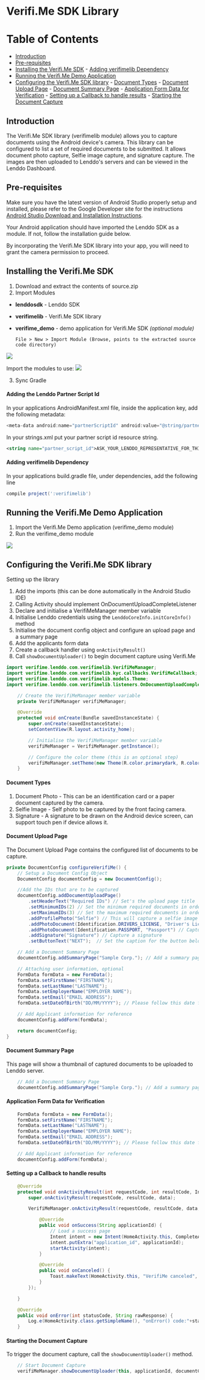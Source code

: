 # Verifi.Me SDK Library

Table of Contents
=================
- [Introduction](#introduction)
- [Pre-requisites](#pre-requisites)
- [Installing the Verifi.Me SDK](#installing-the-verifime-sdk)
        - [Adding verifimelib Dependency](#adding-verifimelib-dependency)
- [Running the Verifi.Me Demo Application](#running-the-verifime-demo-application)
- [Configuring the Verifi.Me SDK library](#configuring-the-verifime-sdk-library)
        - [Document Types](#document-types)
        - [Document Upload Page](#document-upload-page)
        - [Document Summary Page](#document-summary-page)
        - [Application Form Data for Verification](#application-form-data-for-verification)
        - [Setting up a Callback to handle results](#setting-up-a-callback-to-handle-results)
        - [Starting the Document Capture](#starting-the-document-capture)

## Introduction
The Verifi.Me SDK library (verifimelib module) allows you to capture documents using the Android device's camera. This library can be configured to list a set of required documents to be submitted. It allows document photo capture, Selfie image capture, and signature capture. The images are then uploaded to Lenddo's servers and can be viewed in the Lenddo Dashboard.

## Pre-requisites
Make sure you have the latest version of Android Studio properly setup and installed, please refer to the Google Developer site for the instructions [Android Studio Download and Installation Instructions](https://developer.android.com/studio/index.html).

Your Android application should have imported the Lenddo SDK as a module. If not, follow the installation guide below.

By incorporating the Verifi.Me SDK library into your app, you will need to grant the camera permission to proceed.

## Installing the Verifi.Me SDK

1. Download and extract the contents of source.zip
2. Import Modules

 + **lenddosdk** - Lenddo SDK
 + **verifimelib** - Verifi.Me SDK library
 + **verifime_demo** - demo application for Verifi.Me SDK _(optional module)_

       File > New > Import Module (Browse, points to the extracted source code directory)
![](https://github.com/Lenddo/android-lenddo/blob/master/wiki/file_new_import-module.png)
       
 Import the modules to use:
![](https://github.com/Lenddo/android-lenddo/blob/master/wiki/import_selected_modules.png)

3. Sync Gradle



#### Adding the Lenddo Partner Script Id

In your applications AndroidManifest.xml file, inside the application key, add the following metadata:

```gradle
<meta-data android:name="partnerScriptId" android:value="@string/partner_script_id" />
```

In your strings.xml put your partner script id resource string.

```xml
<string name="partner_script_id">ASK_YOUR_LENDDO_REPRESENTATIVE_FOR_THIS_VALUE</string>
```

#### Adding verifimelib Dependency

In your applications build.gradle file, under dependencies, add the following line

```gradle
compile project(':verifimelib')
```

## Running the Verifi.Me Demo Application

1. Import the Verifi.Me Demo application (verifime_demo module)
2. Run the verifime_demo module

![](https://github.com/Lenddo/android-lenddo/blob/master/wiki/run_demo_app.png)

## Configuring the Verifi.Me SDK library

Setting up the library
1. Add the imports (this can be done automatically in the Android Studio IDE)
2. Calling Activity should implement OnDocumentUploadCompleteListener
3. Declare and initialise a VerifiMeManager member variable
4. Initialise Lenddo credentials using the `LenddoCoreInfo.initCoreInfo()` method
5. Initialise the document config object and configure an upload page and a summary page
6. Add the applicants form data
7. Create a callback handler using `onActivityResult()`
8. Call `showDocumentUploader()` to begin document capture using Verifi.Me


```java
import verifime.lenddo.com.verifimelib.VerifiMeManager;
import verifime.lenddo.com.verifimelib.kyc.callbacks.VerifiMeCallback;
import verifime.lenddo.com.verifimelib.models.Theme;
import verifime.lenddo.com.verifimelib.listeners.OnDocumentUploadCompleteListener;

    // Create the VerifiMeManager member variable
    private VerifiMeManager verifiMeManager;

    @Override
    protected void onCreate(Bundle savedInstanceState) {
        super.onCreate(savedInstanceState);
        setContentView(R.layout.activity_home);

        // Initialise the VerifiMeManager member variable
        verifiMeManager = VerifiMeManager.getInstance();

        // Configure the color theme (this is an optional step)
        verifiMeManager.setTheme(new Theme(R.color.primarydark, R.color.primary, R.color.accent));
    }
```

#### Document Types
1. Document Photo - This can be an identification card or a paper document captured by the camera.
2. Selfie Image - Self photo to be captured by the front facing camera.
3. Signature - A signature to be drawn on the Android device screen, can support touch pen if device allows it.

#### Document Upload Page
The Document Upload Page contains the configured list of documents to be capture.
```java
private DocumentConfig configureVerifiMe() {
    // Setup a Document Config Object
    DocumentConfig documentConfig = new DocumentConfig();

    //Add the IDs that are to be captured
    documentConfig.addDocumentUploadPage()
        .setHeaderText("Required IDs") // Set's the upload page title
        .setMinimumIDs(2) // Set the minimum required documents in order to proceed (optional)
        .setMaximumIDs(3) // Set the maximum required documents in order to proceed (optional)
        .addProfilePhoto("Selfie") // This will capture a selfie image using the front camera
        .addPhotoDocument(Identification.DRIVERS_LICENSE, "Driver's License") // Capture an identification card
        .addPhotoDocument(Identification.PASSPORT, "Passport") // Capture a paper document
        .addSignature("Signature") // Capture a signature
        .setButtonText("NEXT");  // Set the caption for the button below the page

    // Add a Document Summary Page
    documentConfig.addSummaryPage("Sample Corp."); // Add a summary page with the given title

    // Attaching user information, optional
    FormData formData = new FormData();
    formData.setFirstName("FIRSTNAME");
    formData.setLastName("LASTNAME");
    formData.setEmployerName("EMPLOYER NAME");
    formData.setEmail("EMAIL ADDRESS");
    formData.setDateOfBirth("DD/MM/YYYY"); // Please follow this date format

    // Add Applicant information for reference
    documentConfig.addForm(formData);

    return documentConfig;
}
```

#### Document Summary Page
This page will show a thumbnail of captured documents to be uploaded to Lenddo server.
```java
    // Add a Document Summary Page
    documentConfig.addSummaryPage("Sample Corp."); // Add a summary page with the given title
```

#### Application Form Data for Verification
```java
    FormData formData = new FormData();
    formData.setFirstName("FIRSTNAME");
    formData.setLastName("LASTNAME");
    formData.setEmployerName("EMPLOYER NAME");
    formData.setEmail("EMAIL ADDRESS");
    formData.setDateOfBirth("DD/MM/YYYY"); // Please follow this date format

    // Add Applicant information for reference
    documentConfig.addForm(formData);
```

#### Setting up a Callback to handle results
```java
    @Override
    protected void onActivityResult(int requestCode, int resultCode, Intent data) {
        super.onActivityResult(requestCode, resultCode, data);

        VerifiMeManager.onActivityResult(requestCode, resultCode, data, new VerifiMeCallback() {

            @Override
            public void onSuccess(String applicationId) {
                // Load a success page
                Intent intent = new Intent(HomeActivity.this, CompleteActivity.class);
                intent.putExtra("application_id", applicationId);
                startActivity(intent);
            }

            @Override
            public void onCanceled() {
                Toast.makeText(HomeActivity.this, "VerifiMe canceled", Toast.LENGTH_LONG).show();
            }
        });

    }

    @Override
    public void onError(int statusCode, String rawResponse) {
        Log.e(HomeActivity.class.getSimpleName(), "onError() code:"+statusCode+" response:"+rawResponse);
    }
```

#### Starting the Document Capture

To trigger the document capture, call the `showDocumentUploader()` method. 

```java
    // Start Document Capture
    verifiMeManager.showDocumentUploader(this, applicationId, documentConfig, this);
```

